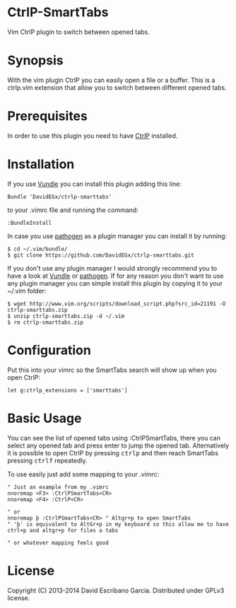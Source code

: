 CtrlP-SmartTabs
===============

Vim CtrlP plugin to switch between opened tabs.

Synopsis
========
With the vim plugin CtrlP you can easily open a file or a buffer.
This is a ctrlp.vim extension that allow you to switch between different opened tabs.

Prerequisites
=============
In order to use this plugin you need to have [CtrlP](https://github.com/kien/ctrlp.vim) installed.

Installation
============
If you use [Vundle](https://github.com/gmarik/vundle.git) you can install this plugin adding this line:

    Bundle 'DavidEGx/ctrlp-smarttabs'

to your .vimrc file and running the command:

    :BundleInstall

In case you use [pathogen](https://github.com/tpope/vim-pathogen) as a plugin manager you can install it by running:

    $ cd ~/.vim/bundle/
    $ git clone https://github.com/DavidEGx/ctrlp-smarttabs.git

If you don't use any plugin manager I would strongly recommend you to have a look at [Vundle](https://github.com/gmarik/vundle.git) or [pathogen](https://github.com/tpope/vim-pathogen). If for any reason you don't want to use any plugin manager you can simple install this plugin by copying it to your ~/.vim folder:

    $ wget http://www.vim.org/scripts/download_script.php?src_id=21191 -O ctrlp-smarttabs.zip
    $ unzip ctrlp-smarttabs.zip -d ~/.vim
    $ rm ctrlp-smarttabs.zip

Configuration
============
Put this into your vimrc so the SmartTabs search will show up when you open CtrlP:

    let g:ctrlp_extensions = ['smarttabs']

Basic Usage
===========
You can see the list of opened tabs using :CtrlPSmartTabs, there you can select any opened tab and press enter to jump the opened tab.
Alternatively it is possible to open CtrlP by pressing <kbd>ctrl</kbd><kbd>p</kbd> and then reach SmartTabs pressing <kbd>ctrl</kbd><kbd>f</kbd> repeatedly.

To use easily just add some mapping to your .vimrc:

    " Just an example from my .vimrc
    nnoremap <F3> :CtrlPSmartTabs<CR>
    nnoremap <F4> :CtrlP<CR>

    " or
    nnoremap þ :CtrlPSmartTabs<CR> " Altgr+p to open SmartTabs
    " 'þ' is equivalent to AltGr+p in my keyboard so this allow me to have ctrl+p and altgr+p for files a tabs
    
    " or whatever mapping feels good


License
=======
Copyright (C) 2013-2014 David Escribano Garcia. Distributed under GPLv3 license.

